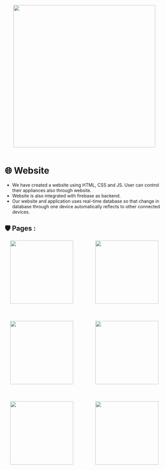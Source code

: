 <br>
<div align='center'>
  <img src='../images/hcj.png' width=450>
</div>
<br>

# 🌐 Website

<ul>
  <li>We have created a website using HTML, CSS and JS. User can control their appliances also through website.</li>
  <li>Website is also integrated with firebase as backend.</li>
  <li>Our website and application uses real-time database so that change in database through one device automatically reflects to other connected devices.</li>
</ul>

## 🛡️ Pages :

<div align='center'>
  <img src="../images/web_login.jpg" height='200'>&nbsp;&nbsp;&nbsp;&nbsp;&nbsp;&nbsp;&nbsp;&nbsp;&nbsp;&nbsp;&nbsp;&nbsp;&nbsp;&nbsp;&nbsp;&nbsp;&nbsp;
  <img src="../images/web_home.jpg" height='200'>&nbsp;&nbsp;&nbsp;&nbsp;&nbsp;&nbsp;&nbsp;&nbsp;&nbsp;&nbsp;&nbsp;&nbsp;&nbsp;&nbsp;&nbsp;&nbsp;&nbsp;
</div>
<br><br>
<div align='center'>
  <img src="../images/web_forgot_key.jpg" height='200'>&nbsp;&nbsp;&nbsp;&nbsp;&nbsp;&nbsp;&nbsp;&nbsp;&nbsp;&nbsp;&nbsp;&nbsp;&nbsp;&nbsp;&nbsp;&nbsp;&nbsp;
  <img src="../images/web_change_key.jpg" height='200'>&nbsp;&nbsp;&nbsp;&nbsp;&nbsp;&nbsp;&nbsp;&nbsp;&nbsp;&nbsp;&nbsp;&nbsp;&nbsp;&nbsp;&nbsp;&nbsp;&nbsp;
</div>
<br><br>
<div align='center'>
  <img src="../images/web_smart_light.jpg" height='200'>&nbsp;&nbsp;&nbsp;&nbsp;&nbsp;&nbsp;&nbsp;&nbsp;&nbsp;&nbsp;&nbsp;&nbsp;&nbsp;&nbsp;&nbsp;&nbsp;&nbsp;
  <img src="../images/web_power_usage.jpg" height='200'>&nbsp;&nbsp;&nbsp;&nbsp;&nbsp;&nbsp;&nbsp;&nbsp;&nbsp;&nbsp;&nbsp;&nbsp;&nbsp;&nbsp;&nbsp;&nbsp;&nbsp;
</div>
